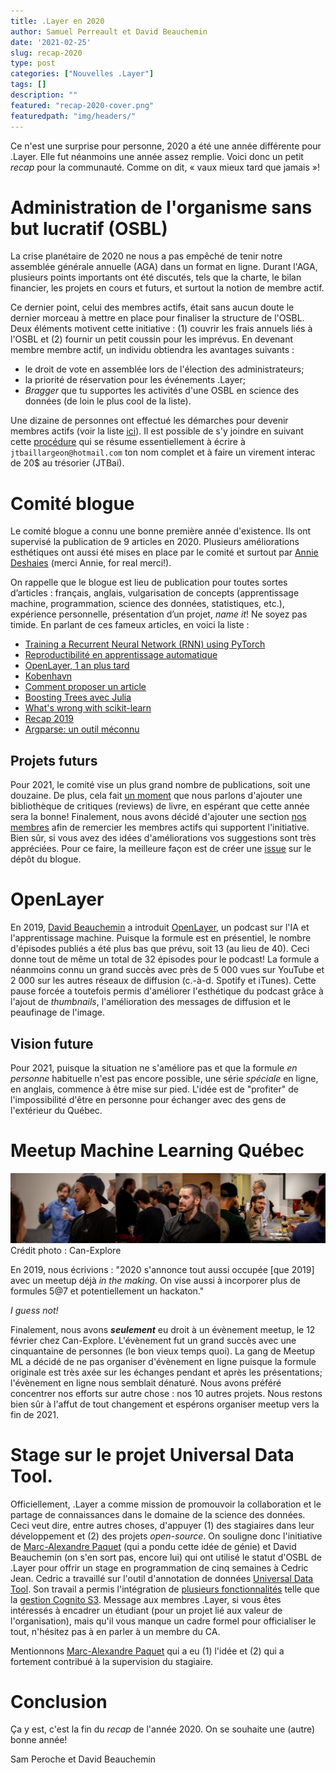 ```yaml
---
title: .Layer en 2020
author: Samuel Perreault et David Beauchemin
date: '2021-02-25'
slug: recap-2020
type: post
categories: ["Nouvelles .Layer"]
tags: []
description: ""
featured: "recap-2020-cover.png"
featuredpath: "img/headers/"
---
```


Ce n'est une surprise pour personne, 2020 a été une année différente pour .Layer. Elle fut néanmoins une année assez remplie. Voici donc un petit *recap* pour la communauté. Comme on dit, « vaux mieux tard que jamais »!

# Administration de l'organisme sans but lucratif (OSBL) 
La crise planétaire de 2020 ne nous a pas empêché de tenir notre assemblée générale annuelle (AGA) dans un format en ligne. Durant l'AGA, plusieurs points importants ont été discutés, tels que la charte, le bilan financier, les projets en cours et futurs, et surtout la notion de membre actif.

Ce dernier point, celui des membres actifs, était sans aucun doute le dernier morceau à mettre en place pour finaliser la structure de l'OSBL. Deux éléments motivent cette initiative : (1) couvrir les frais annuels liés à l'OSBL et (2) fournir un petit coussin pour les imprévus. En devenant membre membre actif, un individu obtiendra les avantages suivants :

- le droit de vote en assemblée lors de l'élection des administrateurs;
- la priorité de réservation pour les événements .Layer;
- _Bragger_ que tu supportes les activités d'une OSBL en science des données (de loin le plus cool de la liste).

Une dizaine de personnes ont effectué les démarches pour devenir membres actifs (voir la liste [ici](https://github.com/dot-layer/charte-osbl/blob/master/LISTEMEMBRES.md)). Il est possible de s'y joindre en suivant cette [procédure](https://github.com/dot-layer/charte-osbl/blob/master/DEVENIRMEMBRE.md) qui se résume essentiellement à écrire à `jtbaillargeon@hotmail.com` ton nom complet et à faire un virement interac de 20$ au trésorier (JTBai). 

# Comité blogue
Le comité blogue a connu une bonne première année d'existence.  Ils ont supervisé la publication de 9 articles en 2020. Plusieurs améliorations esthétiques ont aussi été mises en place par le comité et surtout par [Annie Deshaies](https://github.com/AnnieDeshaies) (merci Annie, for real merci!).

On rappelle que le blogue est lieu de publication pour toutes sortes d’articles : français, anglais, vulgarisation de concepts (apprentissage machine, programmation, science des données, statistiques, etc.), expérience personnelle, présentation d’un projet, *name it*! Ne soyez pas timide. En parlant de ces fameux articles, en voici la liste :

- [Training a Recurrent Neural Network (RNN) using PyTorch](https://www.dotlayer.org/en/blog/2020-08-19-train-a-sequence-model-with-poutyne/machine-learning/)
- [Reproductibilité en apprentissage automatique](https://www.dotlayer.org/blog/2020-10-30-reproducibility-in-ml-a-talk/machine-learning/)
- [OpenLayer, 1 an plus tard](https://www.dotlayer.org/blog/2020-07-29-openlayer-one-year/podcast/)
- [Kobenhavn](https://www.dotlayer.org/blog/2020-06-09/copenhagen/)
- [Comment proposer un article](https://www.dotlayer.org/blog/2020-03-19-howto/howto-fr/)
- [Boosting Trees avec Julia](https://www.dotlayer.org/blog/2020-01-04-julia-boosting-trees/julia-boosting-trees/)
- [What's wrong with scikit-learn](https://www.dotlayer.org/en/blog/2020-03-04-what-is-wrong-with-sklearn/neat-machine-learning-pipelines/)
- [Recap 2019](https://www.dotlayer.org/blog/2019-12-19-recap-2019/recap-2019/)
- [Argparse: un outil méconnu](https://www.dotlayer.org/blog/2019-05-21-argparse-package/optparse-package/)

## Projets futurs
Pour 2021, le comité vise un plus grand nombre de publications, soit une douzaine. De plus, cela fait [un moment](https://github.com/dot-layer/blog/issues/14) que nous parlons d'ajouter une bibliothèque de critiques (reviews) de livre, en espérant que cette année sera la bonne! Finalement, nous avons décidé d'ajouter une section [nos membres](https://github.com/dot-layer/blog/issues/112) afin de remercier les membres actifs qui supportent l'initiative. Bien sûr, si vous avez des idées d'améliorations vos suggestions sont très appréciées. Pour ce faire, la meilleure façon est de créer une [issue](https://github.com/dot-layer/blog/issues) sur le dépôt du blogue.

# OpenLayer
En 2019, [David Beauchemin](https://github.com/davebulaval) a introduit [OpenLayer](https://anchor.fm/open-layer), un podcast sur l'IA et l'apprentissage machine. Puisque la formule est en présentiel, le nombre d'épisodes publiés a été plus bas que prévu, soit 13 (au lieu de 40). Ceci donne tout de même un total de 32 épisodes pour le podcast! La formule a néanmoins connu un grand succès avec près de 5 000 vues sur YouTube et 2 000 sur les autres réseaux de diffusion (c.-à-d. Spotify et iTunes). Cette pause forcée a toutefois permis d'améliorer l'esthétique du podcast grâce à l'ajout de _thumbnails_, l'amélioration des messages de diffusion et le peaufinage de l'image. 

## Vision future
Pour 2021, puisque la situation ne s'améliore pas et que la formule *en personne* habituelle n'est pas encore possible, une série _spéciale_ en ligne, en anglais, commence à être mise sur pied. L'idée est de "profiter" de l'impossibilité d'être en personne pour échanger avec des gens de l'extérieur du Québec.
# Meetup Machine Learning Québec
![Meetup chez Can-Explore](fig/merge_img_can_explore.jpg)
Crédit photo : Can-Explore

En 2019, nous écrivions : "2020 s'annonce tout aussi occupée [que 2019] avec un meetup déjà *in the making*. On vise aussi à incorporer plus de formules 5@7 et potentiellement un hackaton."

_I guess not!_

Finalement, nous avons _**seulement**_ eu droit à un évènement meetup, le 12 février chez Can-Explore. L'évènement fut un grand succès avec une cinquantaine de personnes (le bon vieux temps quoi). La gang de Meetup ML a décidé de ne pas organiser d'évènement en ligne puisque la formule originale est très axée sur les échanges pendant et après les présentations; l'évènement en ligne nous semblait dénaturé. Nous avons préféré concentrer nos efforts sur autre chose : nos 10 autres projets. Nous restons bien sûr à l'affut de tout changement et espérons organiser meetup vers la fin de 2021.

# Stage sur le projet Universal Data Tool.
Officiellement, .Layer a comme mission de promouvoir la collaboration et le partage de connaissances dans le domaine de la science des données. Ceci veut dire, entre autres choses, d'appuyer (1) des stagiaires dans leur développement et (2) des projets *open-source*. On souligne donc l'initiative de [Marc-Alexandre Paquet](https://github.com/Ownmarc) (qui a pondu cette idée de génie) et David Beauchemin (on s'en sort pas, encore lui) qui ont utilisé le statut d'OSBL de .Layer pour offrir un stage en programmation de cinq semaines à Cedric Jean. Cedric a travaillé sur l'outil d'annotation de données [Universal Data Tool](https://universaldatatool.com/). Son travail a permis l'intégration de [plusieurs fonctionnalités](https://github.com/UniversalDataTool/universal-data-tool/issues?q=CedricJean) telle que la [gestion Cognito S3](https://github.com/UniversalDataTool/universal-data-tool/pull/103).
Message aux membres .Layer, si vous êtes intéressés à encadrer un étudiant (pour un projet lié aux valeur de l'organisation), mais qu'il vous manque un cadre formel pour officialiser le tout, n'hésitez pas à en parler à un membre du CA.

Mentionnons [Marc-Alexandre Paquet](https://github.com/Ownmarc) qui a eu (1) l'idée et (2) qui a fortement contribué à la supervision du stagiaire.

# Conclusion
Ça y est, c'est la fin du _recap_ de l'année 2020. On se souhaite une (autre) bonne année!

Sam Peroche et David Beauchemin
